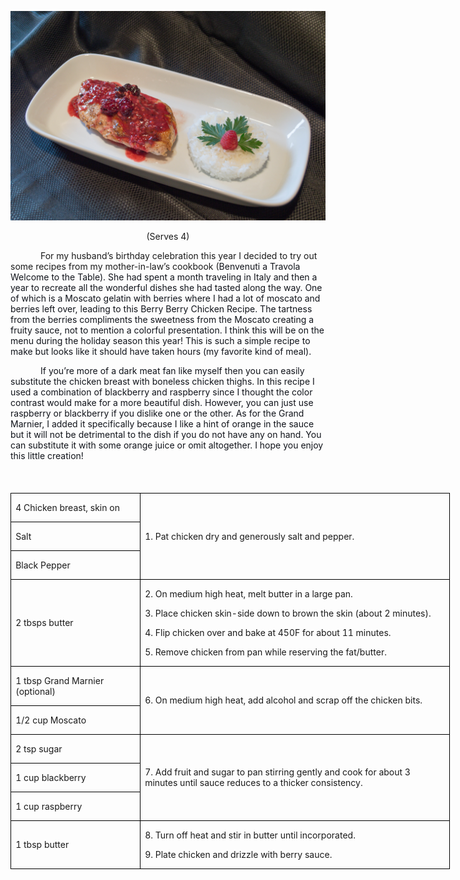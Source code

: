 ![](assets/images/2015/Sep/20150604-20150604-DSC_3742.jpg)

<p align=center style='text-align:center'><span>(Serves 4)</span></p>

<p style='text-indent:.5in'><span>For
my husband’s birthday celebration this year I decided to try out some recipes
from my mother-in-law’s cookbook (</span><span style='
color:#10131A'>Benvenuti a Travola Welcome to the Table). She had spent a month
traveling in Italy and then a year to recreate all the wonderful dishes she had
tasted along the way. One of which is a Moscato gelatin with berries where I
had a lot of moscato and berries left over, leading to this Berry Berry Chicken
Recipe. The tartness from the berries compliments the sweetness from the
Moscato creating a fruity sauce, not to mention a colorful presentation. I
think this will be on the menu during the holiday season this year! This is
such a simple recipe to make but looks like it should have taken hours (my
favorite kind of meal). </span></p>

<p style='text-indent:.5in'><span style='
color:#10131A'>If you’re more of a dark meat fan like myself then you can
easily substitute the chicken breast with boneless chicken thighs. In this
recipe I used a combination of blackberry and raspberry since I thought the
color contrast would make for a more beautiful dish. However, you can just use
raspberry or blackberry if you dislike one or the other. As for the Grand
Marnier, I added it specifically because I like a hint of orange in the sauce
but it will not be detrimental to the dish if you do not have any on hand. You
can substitute it with some orange juice or omit altogether. I hope you enjoy
this little creation!</span></p>

<p><span style='font-size:14.0pt;'>&nbsp;</span></p>

<table border=1 cellspacing=0 cellpadding=0 width=527
 style='width:527.05pt;border-collapse:collapse;border:none'>
 <tr style='height:18.8pt'>
  <td width=149 style='width:149.3pt;border:solid windowtext 1.0pt;padding:
  0in 5.4pt 0in 5.4pt;height:18.8pt'>
  <p><span>4 Chicken breast, skin on</span></p>
  </td>
  <td width=378 rowspan=3 style='width:377.75pt;border:solid windowtext 1.0pt;
  border-left:none;padding:0in 5.4pt 0in 5.4pt;height:18.8pt'>
  <p><span>1. Pat chicken dry and
  generously salt and pepper.</span></p>
  </td>
 </tr>
 <tr style='height:18.8pt'>
  <td width=149 style='width:149.3pt;border:solid windowtext 1.0pt;border-top:
  none;padding:0in 5.4pt 0in 5.4pt;height:18.8pt'>
  <p><span>Salt</span></p>
  </td>
 </tr>
 <tr style='height:18.8pt'>
  <td width=149 style='width:149.3pt;border:solid windowtext 1.0pt;border-top:
  none;padding:0in 5.4pt 0in 5.4pt;height:18.8pt'>
  <p><span>Black Pepper</span></p>
  </td>
 </tr>
 <tr style='height:18.8pt'>
  <td width=149 style='width:149.3pt;border:solid windowtext 1.0pt;border-top:
  none;padding:0in 5.4pt 0in 5.4pt;height:18.8pt'>
  <p><span>2 tbsps butter</span></p>
  </td>
  <td width=378 style='width:377.75pt;border-top:none;border-left:none;
  border-bottom:solid windowtext 1.0pt;border-right:solid windowtext 1.0pt;
  padding:0in 5.4pt 0in 5.4pt;height:18.8pt'>
  <p><span>2. On medium high heat,
  melt butter in a large pan.</span></p>
  <p><span>3. Place chicken skin-side
  down to brown the skin (about 2 minutes).</span></p>
  <p><span>4. Flip chicken over and
  bake at 450F for about 11 minutes.</span></p>
  <p><span>5. Remove chicken from pan
  while reserving the fat/butter.</span></p>
  </td>
 </tr>
 <tr style='height:18.8pt'>
  <td width=149 style='width:149.3pt;border:solid windowtext 1.0pt;border-top:
  none;padding:0in 5.4pt 0in 5.4pt;height:18.8pt'>
  <p><span>1 tbsp Grand Marnier (optional)</span></p>
  </td>
  <td width=378 rowspan=2 style='width:377.75pt;border-top:none;border-left:
  none;border-bottom:solid windowtext 1.0pt;border-right:solid windowtext 1.0pt;
  padding:0in 5.4pt 0in 5.4pt;height:18.8pt'>
  <p><span>6. On medium high heat,
  add alcohol and scrap off the chicken bits.</span></p>
  </td>
 </tr>
 <tr style='height:18.8pt'>
  <td width=149 style='width:149.3pt;border:solid windowtext 1.0pt;border-top:
  none;padding:0in 5.4pt 0in 5.4pt;height:18.8pt'>
  <p><span>1/2 cup Moscato</span></p>
  </td>
 </tr>
 <tr style='height:18.8pt'>
  <td width=149 style='width:149.3pt;border:solid windowtext 1.0pt;border-top:
  none;padding:0in 5.4pt 0in 5.4pt;height:18.8pt'>
  <p><span>2 tsp sugar</span></p>
  </td>
  <td width=378 rowspan=3 style='width:377.75pt;border-top:none;border-left:
  none;border-bottom:solid windowtext 1.0pt;border-right:solid windowtext 1.0pt;
  padding:0in 5.4pt 0in 5.4pt;height:18.8pt'>
  <p><span>7. Add fruit and sugar to
  pan stirring gently and cook for about 3 minutes until sauce reduces to a
  thicker consistency.</span></p>
  </td>
 </tr>
 <tr style='height:18.8pt'>
  <td width=149 style='width:149.3pt;border:solid windowtext 1.0pt;border-top:
  none;padding:0in 5.4pt 0in 5.4pt;height:18.8pt'>
  <p><span>1 cup blackberry</span></p>
  </td>
 </tr>
 <tr style='height:18.8pt'>
  <td width=149 style='width:149.3pt;border:solid windowtext 1.0pt;border-top:
  none;padding:0in 5.4pt 0in 5.4pt;height:18.8pt'>
  <p><span>1 cup raspberry</span></p>
  </td>
 </tr>
 <tr style='height:18.8pt'>
  <td width=149 style='width:149.3pt;border:solid windowtext 1.0pt;border-top:
  none;padding:0in 5.4pt 0in 5.4pt;height:18.8pt'>
  <p><span>1 tbsp butter</span></p>
  </td>
  <td width=378 style='width:377.75pt;border-top:none;border-left:none;
  border-bottom:solid windowtext 1.0pt;border-right:solid windowtext 1.0pt;
  padding:0in 5.4pt 0in 5.4pt;height:18.8pt'>
  <p><span>8. Turn off heat and stir
  in butter until incorporated.</span></p>
  <p><span>9. Plate chicken and
  drizzle with berry sauce.</span></p>
  </td>
 </tr>
</table>